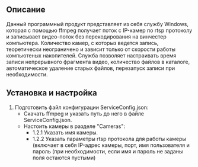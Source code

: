## Описание
Данный программный продукт представляет из себя службу Windows, которая с помощью ffmpeg получает поток с IP-камер по rtsp протоколу и записывает видео-поток без перекодирования на винчестер компьютера.
Количество камер, с которыз ведется запись, теоретически неограничено и зависит только от скорости работы компьютеных накопителей. Служба позволяет настраивать время записи непрерывного фрагмента видео, 
количество файлов в каталоге, автоматическое удаление старых файлов, перезапуск записи при необходимости. 

## Установка и настройка
1. Подготовить файл конфигурации ServiceConfig.json:
    - Скачать ffmpeg и указать путь до него в файле ServiceConfig.json.
    + Настоить камеры в разделе "Cameras":
         - 1.2.1 Указать имя камеры.
         - 1.2.2 Указать параметры rtsp протокола для работы камеры (включает в себя IP-адрес камеры, порт, имя пользователя и пароль (при необходимости, если имя и пароль не заданы поля остаются пустыми)   
